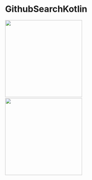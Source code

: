 # GithubSearchKotlin

<p>
  <img src="https://user-images.githubusercontent.com/33407061/39005353-328b91f8-442a-11e8-9eb3-8f98cb2b9ce0.png" width="250"/>&nbsp;&nbsp;&nbsp;&nbsp;&nbsp;&nbsp;&nbsp;
  <img src="https://user-images.githubusercontent.com/33407061/39005442-7548d08c-442a-11e8-9bf3-2590460d98a8.png" width="250"/>
</p>

